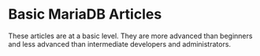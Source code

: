 
# Basic MariaDB Articles

These articles are at a basic level. They are more advanced than beginners and less advanced than intermediate developers and administrators.

